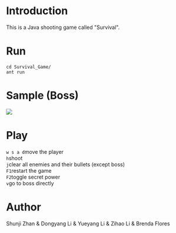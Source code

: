 # Introduction
This is a Java shooting game called "Survival".

# Run
    cd Survival_Game/
    ant run          

# Sample (Boss)
![](https://github.com/shunjizhan/Survival-Game/blob/master/Survival%20Demo.gif?raw=true)

# Play
`w s a d`move the player    
`h`shoot      
`j`clear all enemies and their bullets (except boss)    
`F1`restart the game    
`F2`toggle secret power   
`v`go to boss directly  

# Author
Shunji Zhan & Dongyang Li & Yueyang Li & Zihao Li & Brenda Flores

